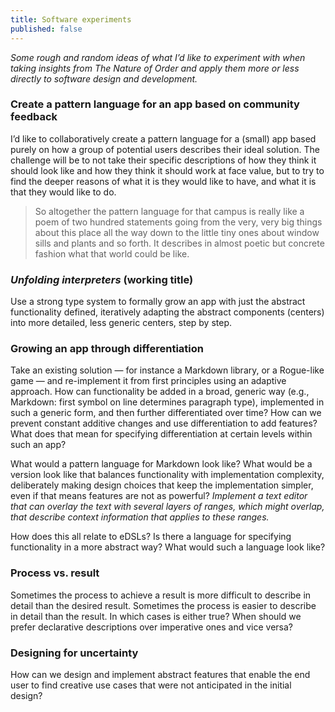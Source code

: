 ```yaml
---
title: Software experiments
published: false
---
```


*Some rough and random ideas of what I’d like to experiment with when taking insights from _The Nature of Order_ and apply them more or less directly to software design and development.*

### Create a pattern language for an app based on community feedback
I’d like to collaboratively create a pattern language for a (small) app based purely on how a group of potential users describes their ideal solution. The challenge will be to not take their specific descriptions of how they think it should look like and how they think it should work at face value, but to try to find the deeper reasons of what it is they would like to have, and what it is that they would like to do.

> So altogether the pattern language for that campus is really like a poem of two hundred statements going from the very, very big things about this place all the way down to the little tiny ones about window sills and plants and so forth. It describes in almost poetic but concrete fashion what that world could be like.

### *Unfolding interpreters* (working title)
Use a strong type system to formally grow an app with just the abstract functionality defined, iteratively adapting the abstract components (centers) into more detailed, less generic centers, step by step.

### Growing an app through differentiation
Take an existing solution — for instance a Markdown library, or a Rogue-like game — and re-implement it from first principles using an adaptive approach. How can functionality be added in a broad, generic way (e.g., Markdown: first symbol on line determines paragraph type), implemented in such a generic form, and then further differentiated over time? How can we prevent constant additive changes and use differentiation to add features? What does that mean for specifying differentiation at certain levels within such an app?

What would a pattern language for Markdown look like? What would be a version look like that balances functionality with implementation complexity, deliberately making design choices that keep the implementation simpler, even if that means features are not as powerful? *Implement a text editor that can overlay the text with several layers of ranges, which might overlap, that describe context information that applies to these ranges.*

How does this all relate to eDSLs? Is there a language for specifying functionality in a more abstract way? What would such a language look like?

### Process vs. result
Sometimes the process to achieve a result is more difficult to describe in detail than the desired result. Sometimes the process is easier to describe in detail than the result. In which cases is either true? When should we prefer declarative descriptions over imperative ones and vice versa?

### Designing for uncertainty
How can we design and implement abstract features that enable the end user to find creative use cases that were not anticipated in the initial design?